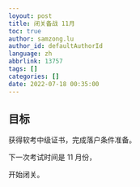 ```yaml
---
loyout: post
title: 闭关备战 11月
toc: true
author: samzong.lu
author_id: defaultAuthorId
language: zh
abbrlink: 13757
tags: []
categories: []
date: 2022-07-18 00:35:00
---
```

## 目标

获得软考中级证书，完成落户条件准备。


下一次考试时间是 11 月份，

开始闭关。